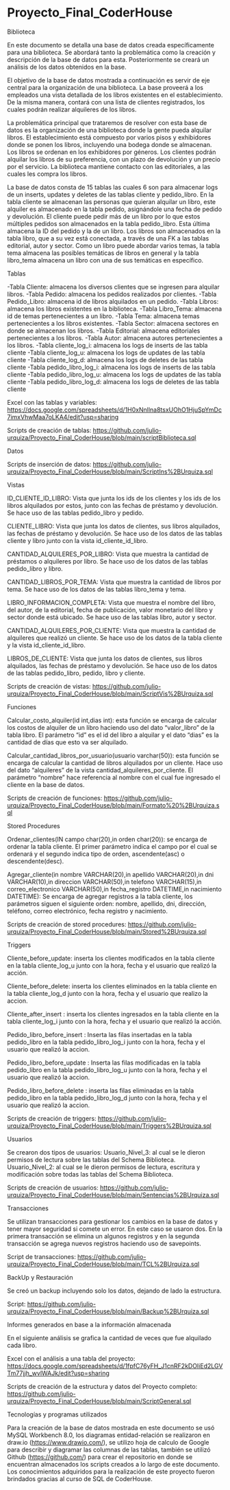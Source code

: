 # Proyecto_Final_CoderHouse
Biblioteca

En este documento se detalla una base de datos creada específicamente para una biblioteca. Se abordará tanto la problemática como la creación y descripción de la base de datos para esta. Posteriormente se creará un análisis de los datos obtenidos en la base.

El objetivo de la base de datos mostrada a continuación es servir de eje central para la organización de una biblioteca. La base proveerá a los empleados una vista detallada de los libros existentes en el establecimiento. De la misma manera, contará con una lista de clientes registrados, los cuales podrán realizar alquileres de los libros.

La problemática principal que trataremos de resolver con esta base de datos es la organización de una biblioteca donde la gente pueda alquilar libros. El establecimiento está compuesto por varios pisos y exhibidores donde se ponen los libros, incluyendo una bodega donde se almacenan. Los libros se ordenan en los exhibidores por géneros. Los clientes podrán alquilar los libros de su preferencia, con un plazo de devolución y un precio por el servicio. La biblioteca mantiene contacto con las editoriales, a las cuales les compra los libros.

La base de datos consta de 15 tablas las cuales 6 son para almacenar logs de un inserts, updates y deletes de las tablas cliente y pedido_libro. En la tabla cliente se almacenan las personas que quieran alquilar un libro, este alquiler es almacenado en la tabla pedido, asignándole una fecha de pedido y devolución. El cliente puede pedir más de un libro por lo que estos múltiples pedidos son almacenados en la tabla pedido_libro. Esta última almacena la ID del pedido y la de un libro. Los libros son almacenados en la tabla libro, que a su vez está conectada, a través de una FK a las tablas editorial, autor y sector. Como un libro puede abordar varios temas, la tabla tema almacena las posibles temáticas de libros en general y la tabla libro_tema almacena un libro con una de sus temáticas en específico.

Tablas

-Tabla Cliente: almacena los diversos clientes que se ingresen para alquilar libros.
-Tabla Pedido: almacena los pedidos realizados por clientes.
-Tabla Pedido_Libro: almacena id de libros alquilados en un pedido.
-Tabla Libros: almacena los libros existentes en la biblioteca.
-Tabla Libro_Tema: almacena id de temas pertenecientes a un libro.
-Tabla Tema: almacena temas pertenecientes a los libros existentes.
-Tabla Sector: almacena sectores en donde se almacenan los libros.
-Tabla Editorial: almacena editoriales pertenecientes a los libros.
-Tabla Autor: almacena autores pertenecientes a los libros.
-Tabla cliente_log_i: almacena los logs de inserts de las tabla cliente
-Tabla cliente_log_u: almacena los logs de updates de las tabla cliente
-Tabla cliente_log_d: almacena los logs de deletes de las tabla cliente
-Tabla pedido_libro_log_i: almacena los logs de inserts de las tabla cliente
-Tabla pedido_libro_log_u: almacena los logs de updates de las tabla cliente
-Tabla pedido_libro_log_d: almacena los logs de deletes de las tabla cliente

Excel con las tablas y variables:
https://docs.google.com/spreadsheets/d/1H0xNnllna8tsxUOhO1HjuSpYmDc7imxVhwMaa7oLKA4/edit?usp=sharing

Scripts de creación de tablas:
https://github.com/julio-urquiza/Proyecto_Final_CoderHouse/blob/main/scriptBiblioteca.sql

Datos

Scripts de inserción de datos:
https://github.com/julio-urquiza/Proyecto_Final_CoderHouse/blob/main/ScriptIns%2BUrquiza.sql

Vistas

ID_CLIENTE_ID_LIBRO: Vista que junta los ids de los clientes y los ids de los libros alquilados por estos, junto con las fechas de préstamo y devolución. Se hace uso de las tablas pedido_libro y pedido.

CLIENTE_LIBRO: Vista que junta los datos de clientes, sus libros alquilados, las fechas de préstamo y devolución. Se hace uso de los datos de las tablas cliente y libro junto con la vista id_cliente_id_libro.

CANTIDAD_ALQUILERES_POR_LIBRO: Vista que muestra la cantidad de préstamos o alquileres por libro. Se hace uso de los datos de las tablas pedido_libro y libro.

CANTIDAD_LIBROS_POR_TEMA: Vista que muestra la cantidad de libros por tema. Se hace uso de los datos de las tablas libro_tema y tema.

LIBRO_INFORMACION_COMPLETA: Vista que muestra el nombre del libro, del autor, de la editorial, fecha de publicación, valor monetario del libro y sector donde está ubicado. Se hace uso de las tablas libro, autor y sector.

CANTIDAD_ALQUILERES_POR_CLIENTE: Vista que muestra la cantidad de alquileres que realizó un cliente. Se hace uso de los datos de la tabla cliente y la vista id_cliente_id_libro.

LIBROS_DE_CLIENTE: Vista que junta los datos de clientes, sus libros alquilados, las fechas de préstamo y devolución. Se hace uso de los datos de las tablas pedido_libro, pedido, libro y cliente.

Scripts de creación de vistas:
https://github.com/julio-urquiza/Proyecto_Final_CoderHouse/blob/main/ScriptVis%2BUrquiza.sql

Funciones

Calcular_costo_alquiler(id int,dias int): esta función se encarga de calcular los costos de alquiler de un libro haciendo uso del dato “valor_libro” de la tabla libro. El parámetro “id” es el id del libro a alquilar y el dato “dias” es la cantidad de días que esto va ser alquilado.

Calcular_cantidad_libros_por_usuario(usuario varchar(50)): esta función se encarga de calcular la cantidad de libros alquilados por un cliente. Hace uso del dato “alquileres” de la vista cantidad_alquileres_por_cliente. El parámetro “nombre” hace referencia al nombre con el cual fue ingresado el cliente en la base de datos. 

Scripts de creación de funciones:
https://github.com/julio-urquiza/Proyecto_Final_CoderHouse/blob/main/Formato%20%2BUrquiza.sql

Stored Procedures

Ordenar_clientes(IN campo char(20),in orden char(20)): se encarga de ordenar la tabla cliente. El primer parámetro indica el campo por el cual se ordenará y el segundo indica tipo de orden, ascendente(asc) o descendente(desc).

Agregar_cliente(in nombre VARCHAR(20),in apellido VARCHAR(20),in dni VARCHAR(10),in direccion VARCHAR(50),in telefono VARCHAR(15),in correo_electronico VARCHAR(50),in fecha_registro DATETIME,in nacimiento DATETIME): Se encarga de agregar registros a la tabla cliente, los parámetros siguen el siguiente orden: nombre, apellido, dni, dirección, teléfono, correo electrónico, fecha registro y nacimiento.

Scripts de creación de stored procedures:
https://github.com/julio-urquiza/Proyecto_Final_CoderHouse/blob/main/Stored%2BUrquiza.sql

Triggers

Cliente_before_update: inserta los clientes modificados en la tabla cliente en la tabla cliente_log_u junto con la hora, fecha y el usuario que realizó la acción.

Cliente_before_delete: inserta los clientes eliminados en la tabla cliente en la tabla cliente_log_d junto con la hora, fecha y el usuario que realizo la accion.

Cliente_after_insert : inserta los clientes ingresados en la tabla cliente en la tabla cliente_log_i junto con la hora, fecha y el usuario que realizó la acción.

Pedido_libro_before_insert : Inserta las filas insertadas en la tabla pedido_libro en la tabla pedido_libro_log_i junto con la hora, fecha y el usuario que realizó la accion.

Pedido_libro_before_update : Inserta las filas modificadas en la tabla pedido_libro en la tabla pedido_libro_log_u junto con la hora, fecha y el usuario que realizó la accion.

Pedido_libro_before_delete : inserta las filas eliminadas en la tabla pedido_libro en la tabla pedido_libro_log_d junto con la hora, fecha y el usuario que realizó la accion.

Scripts de creación de triggers:
https://github.com/julio-urquiza/Proyecto_Final_CoderHouse/blob/main/Triggers%2BUrquiza.sql

Usuarios

Se crearon dos tipos de usuarios:
Usuario_Nivel_3: al cual se le dieron permisos de lectura sobre las tablas del Schema Biblioteca.
Usuario_Nivel_2: al cual se le dieron permisos de lectura, escritura y modificación sobre todas las tablas del Schema Biblioteca.

Scripts de creación de usuarios:
https://github.com/julio-urquiza/Proyecto_Final_CoderHouse/blob/main/Sentencias%2BUrquiza.sql

Transacciones

Se utilizan transacciones para gestionar los cambios en la base de datos y tener mayor seguridad si comete un error. En este caso se usaron dos.
En la primera transacción se elimina un algunos registros y en la segunda transacción se agrega nuevos registros haciendo uso de savepoints.

Script de transacciones:
https://github.com/julio-urquiza/Proyecto_Final_CoderHouse/blob/main/TCL%2BUrquiza.sql

BackUp y Restauración

Se creó un backup incluyendo solo los datos, dejando de lado la estructura.

Script:
https://github.com/julio-urquiza/Proyecto_Final_CoderHouse/blob/main/Backup%2BUrquiza.sql

Informes generados en base a la información almacenada 

En el siguiente análisis se grafica la cantidad de veces que fue alquilado cada libro.

Excel con el análisis a una tabla del proyecto:
https://docs.google.com/spreadsheets/d/1fpfC76yFH_J1cnRF2kDOIiEd2LGVTm77jjh_wvlWAJk/edit?usp=sharing

Scripts de creación de la estructura y datos del Proyecto completo:
https://github.com/julio-urquiza/Proyecto_Final_CoderHouse/blob/main/ScriptGeneral.sql

Tecnologías y programas utilizados

Para la creación de la base de datos mostrada en este documento se usó MySQL Workbench 8.0, los diagramas entidad-relación se realizaron en draw.io (https://www.drawio.com/), se utilizo hoja de calculo de Google para describir y diagramar las columnas de las tablas, también se utilizó Github (https://github.com/) para crear el repositorio en donde se encuentran almacenados los scripts creados a lo largo de este documento. Los conocimientos adquiridos para la realización de este proyecto fueron brindados gracias al curso de SQL de CoderHouse.
